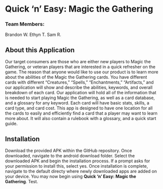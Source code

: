 # Quick ‘n’ Easy: Magic the Gathering
### Team Members:
Brandon W.
Ethyn T.
Sam R.

## About this Application
Our target consumers are those who are either new players to Magic the Gathering, or veteran players that are interested in a quick refresher on the game. The reason that anyone would like to use our product is to learn more about the abilities of the Magic the Gathering cards. You have different cards with different “Creatures,” “Spells,” “Enchantments,” “Artifacts,” and our application will show and describe the abilities, keywords, and overall breakdown of each card. Our application will hold all of the information that is needed to start playing Magic the Gathering, as well as a card database, and a glossary for any keyword. Each card will have basic stats, skills, a card type, and card cost. This app is designed to have one location for all the cards to easily and efficiently find a card that a player may want to learn more about. It will also contain a rulebook with a glossary, and a quick start guide. 

## Installation
Download the provided APK within the GitHub repository. Once downloaded, navigate to the android download folder. Select the downloaded APK and begin the installation process. If a prompt asks for your permission to install this, select yes. Once installation is complete, navigate to the default directy where newly downloaded apps are added on your device. You may now begin using **Quick ‘n’ Easy: Magic the Gathering**. Test.
